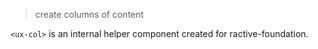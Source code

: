 > create columns of content

`<ux-col>` is an internal helper component created for ractive-foundation.
